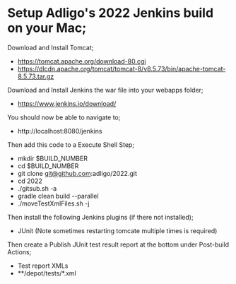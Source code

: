# Setup Adligo's 2022 Jenkins build on your Mac;

Download and Install Tomcat;
- https://tomcat.apache.org/download-80.cgi
- https://dlcdn.apache.org/tomcat/tomcat-8/v8.5.73/bin/apache-tomcat-8.5.73.tar.gz
 
Download and Install Jenkins the war file into your webapps folder;
- https://www.jenkins.io/download/

You should now be able to navigate to;
- http://localhost:8080/jenkins

Then add this code to a Execute Shell Step;
- mkdir $BUILD_NUMBER
- cd  $BUILD_NUMBER
- git clone git@github.com:adligo/2022.git
- cd  2022
- ./gitsub.sh -a
- gradle clean build --parallel
- ./moveTestXmlFiles.sh -j


Then install the following Jenkins plugins (if there not installed);
- JUnit (Note sometimes restarting tomcate multiple times is required)

Then create a Publish JUnit test result report at the bottom under Post-build Actions;
- Test report XMLs
- **/depot/tests/*.xml

